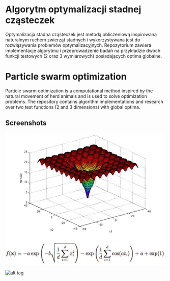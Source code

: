 # Algorytm optymalizacji stadnej cząsteczek

Optymalizacja stadna cząsteczek jest metodą obliczeniową inspirowaną naturalnym ruchem zwierząt stadnych i wykorzystywana jest do rozwiązywania problemów optymalizacyjnych. Repozytorium zawiera implementacje algorytmu i przeprowadzenie badań na przykładzie dwóch funkcji testowych (2 oraz 3 wymiarowych) posiadających optima globalne.

# Particle swarm optimization

Particle swarm optimization is a computational method inspired by the natural movement of herd animals and is used to solve optimization problems. The repository contains algorithm implementations and research over two test functions (2 and 3 dimensions) with global optima.

## Screenshots

![alt tag](https://github.com/Sailor70/Particle_Swarm_Optimization/blob/master/screenshots/ackley.jpg)

![alt tag](https://github.com/Sailor70/Principal_Component_Analysis/blob/master/screenshots/psoPyCharm.jpg)
